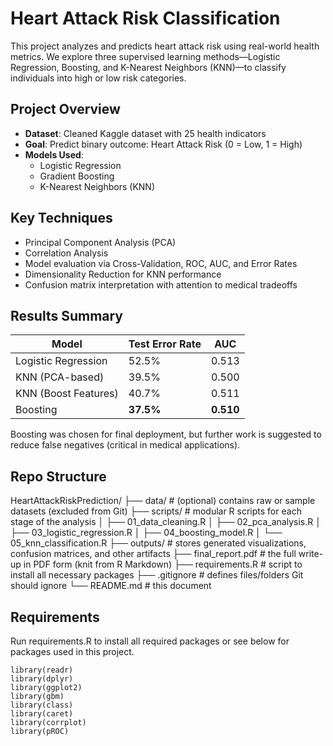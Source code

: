 # Heart Attack Risk Classification

This project analyzes and predicts heart attack risk using real-world health metrics. We explore three supervised learning methods—Logistic Regression, Boosting, and K-Nearest Neighbors (KNN)—to classify individuals into high or low risk categories.

## Project Overview

- **Dataset**: Cleaned Kaggle dataset with 25 health indicators
- **Goal**: Predict binary outcome: Heart Attack Risk (0 = Low, 1 = High)
- **Models Used**:
  - Logistic Regression
  - Gradient Boosting
  - K-Nearest Neighbors (KNN)

## Key Techniques

- Principal Component Analysis (PCA)
- Correlation Analysis
- Model evaluation via Cross-Validation, ROC, AUC, and Error Rates
- Dimensionality Reduction for KNN performance
- Confusion matrix interpretation with attention to medical tradeoffs

## Results Summary

| Model                   | Test Error Rate | AUC     |
|------------------------|-----------------|---------|
| Logistic Regression     | 52.5%           | 0.513   |
| KNN (PCA-based)         | 39.5%           | 0.500   |
| KNN (Boost Features)    | 40.7%           | 0.511   |
| Boosting                | **37.5%**       | **0.510** |

Boosting was chosen for final deployment, but further work is suggested to reduce false negatives (critical in medical applications).

## Repo Structure
HeartAttackRiskPrediction/
├── data/                  # (optional) contains raw or sample datasets (excluded from Git)
├── scripts/               # modular R scripts for each stage of the analysis
│   ├── 01_data_cleaning.R
│   ├── 02_pca_analysis.R
│   ├── 03_logistic_regression.R
│   ├── 04_boosting_model.R
│   └── 05_knn_classification.R
├── outputs/               # stores generated visualizations, confusion matrices, and other artifacts
├── final_report.pdf       # the full write-up in PDF form (knit from R Markdown)
├── requirements.R         # script to install all necessary packages
├── .gitignore             # defines files/folders Git should ignore
└── README.md              # this document


## Requirements
Run requirements.R to install all required packages or see below for packages used in this project.

```{r, packages}
library(readr)
library(dplyr)
library(ggplot2)
library(gbm)
library(class)
library(caret)
library(corrplot)
library(pROC)
```
